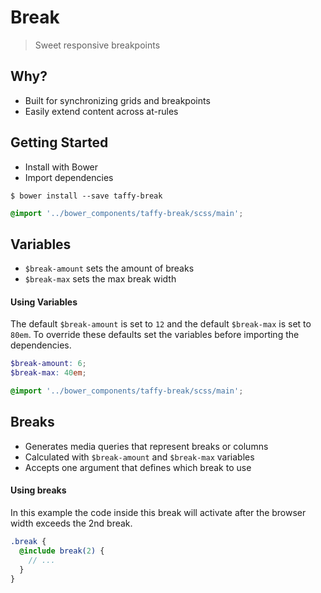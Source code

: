 Break
===

> Sweet responsive breakpoints

## Why?
+ Built for synchronizing grids and breakpoints
+ Easily extend content across at-rules

## Getting Started
+ Install with Bower
+ Import dependencies

```
$ bower install --save taffy-break
```

```scss
@import '../bower_components/taffy-break/scss/main';
```

## Variables
+ `$break-amount` sets the amount of breaks
+ `$break-max` sets the max break width

#### Using Variables
The default `$break-amount` is set to `12` and the default `$break-max` is set to `80em`. To override these defaults set the variables before importing the dependencies.

```scss
$break-amount: 6;
$break-max: 40em;

@import '../bower_components/taffy-break/scss/main';
```

## Breaks
+ Generates media queries that represent breaks or columns
+ Calculated with `$break-amount` and `$break-max` variables
+ Accepts one argument that defines which break to use

#### Using breaks
In this example the code inside this break will activate after the browser width exceeds the 2nd break.

```scss
.break {
  @include break(2) {
    // ...
  }
}
```
